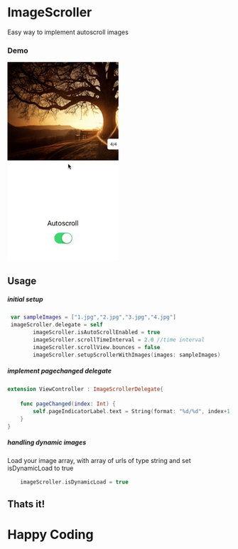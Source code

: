 # ImageScroller
Easy way to implement autoscroll images 

### Demo

<img src="ImageScroller/images/output.gif" width="250"/>


## Usage

##### initial setup

```swift
 var sampleImages = ["1.jpg","2.jpg","3.jpg","4.jpg"]
 imageScroller.delegate = self
        imageScroller.isAutoScrollEnabled = true
        imageScroller.scrollTimeInterval = 2.0 //time interval
        imageScroller.scrollView.bounces = false
        imageScroller.setupScrollerWithImages(images: sampleImages)
```
##### implement pagechanged delegate

```swift
extension ViewController : ImageScrollerDelegate{
    
    func pageChanged(index: Int) {
        self.pageIndicatorLabel.text = String(format: "%d/%d", index+1,self.sampleImages.count)
    }
}
```

##### handling dynamic images
Load your image array, with array of urls of type string and set isDynamicLoad to true 
```swift
    imageScroller.isDynamicLoad = true
```

## Thats it!
# Happy Coding
